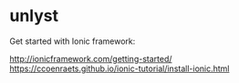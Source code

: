 unlyst
======
Get started with Ionic framework:

http://ionicframework.com/getting-started/
https://ccoenraets.github.io/ionic-tutorial/install-ionic.html